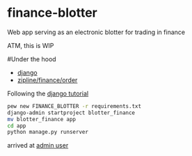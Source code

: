 # finance-blotter
Web app serving as an electronic blotter for trading in finance

ATM, this is WIP

#Under the hood

* [django](https://www.djangoproject.com/)
* [zipline/finance/order](https://github.com/quantopian/zipline/blob/master/zipline/finance/order.py)

Following the [django tutorial](https://docs.djangoproject.com/en/1.10/intro/tutorial01/)
```bash
pew new FINANCE_BLOTTER -r requirements.txt
django-admin startproject blotter_finance
mv blotter_finance app
cd app
python manage.py runserver
```

arrived at [admin user](https://docs.djangoproject.com/en/1.10/intro/tutorial02/#creating-an-admin-user)
